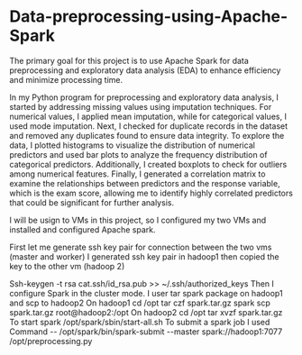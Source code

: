# Data-preprocessing-using-Apache-Spark
The primary goal for this project is to use Apache Spark for data preprocessing and exploratory data analysis (EDA) to enhance efficiency and minimize processing time.

In my Python program for preprocessing and exploratory data analysis, I started by addressing missing values using imputation techniques. For numerical values, I applied mean imputation, while for categorical values, I used mode imputation. Next, I checked for duplicate records in the dataset and removed any duplicates found to ensure data integrity. To explore the data, I plotted histograms to visualize the distribution of numerical predictors and used bar plots to analyze the frequency distribution of categorical predictors. Additionally, I created boxplots to check for outliers among numerical features. Finally, I generated a correlation matrix to examine the relationships between predictors and the response variable, which is the exam score, allowing me to identify highly correlated predictors that could be significant for further analysis.

I will be usign to VMs in this project, so I configured my two VMs and installed and configured Apache spark.

First let me generate ssh key pair for connection between the two vms (master and worker)
I generated ssh key pair in hadoop1 then copied the key to the other vm (hadoop 2)


Ssh-keygen -t rsa
cat.ssh/id_rsa.pub >> ~/.ssh/authorized_keys
Then I configure Spark in the cluster mode.
I user tar spark package on hadoop1 and scp to hadoop2
On hadoop1
cd /opt
tar czf spark.tar.gz spark
scp spark.tar.gz root@hadoop2:/opt
On hadoop2
cd /opt
tar  xvzf  spark.tar.gz
To start spark
/opt/spark/sbin/start-all.sh
To submit a spark job I used Command                                                                              -- /opt/spark/bin/spark-submit --master spark://hadoop1:7077 /opt/preprocessing.py

